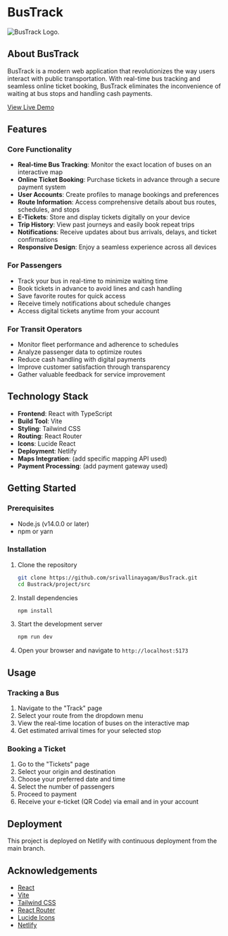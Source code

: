 # BusTrack

![BusTrack Logo](https://images.pexels.com/photos/2433291/pexels-photo-2433291.jpeg?auto=compress&cs=tinysrgb&w=1260&h=750&dpr=2).

## About BusTrack

BusTrack is a modern web application that revolutionizes the way users interact with public transportation. With real-time bus tracking and seamless online ticket booking, BusTrack eliminates the inconvenience of waiting at bus stops and handling cash payments.

[View Live Demo](https://deluxe-gelato-c5b2e3.netlify.app/)

## Features

### Core Functionality

- **Real-time Bus Tracking**: Monitor the exact location of buses on an interactive map
- **Online Ticket Booking**: Purchase tickets in advance through a secure payment system
- **User Accounts**: Create profiles to manage bookings and preferences
- **Route Information**: Access comprehensive details about bus routes, schedules, and stops
- **E-Tickets**: Store and display tickets digitally on your device
- **Trip History**: View past journeys and easily book repeat trips
- **Notifications**: Receive updates about bus arrivals, delays, and ticket confirmations
- **Responsive Design**: Enjoy a seamless experience across all devices

### For Passengers

- Track your bus in real-time to minimize waiting time
- Book tickets in advance to avoid lines and cash handling
- Save favorite routes for quick access
- Receive timely notifications about schedule changes
- Access digital tickets anytime from your account

### For Transit Operators

- Monitor fleet performance and adherence to schedules
- Analyze passenger data to optimize routes
- Reduce cash handling with digital payments
- Improve customer satisfaction through transparency
- Gather valuable feedback for service improvement

## Technology Stack

- **Frontend**: React with TypeScript
- **Build Tool**: Vite
- **Styling**: Tailwind CSS
- **Routing**: React Router
- **Icons**: Lucide React
- **Deployment**: Netlify
- **Maps Integration**: (add specific mapping API used)
- **Payment Processing**: (add payment gateway used)

## Getting Started

### Prerequisites

- Node.js (v14.0.0 or later)
- npm or yarn

### Installation

1. Clone the repository
   ```bash
   git clone https://github.com/srivallinayagam/BusTrack.git
   cd Bustrack/project/src
   ```

2. Install dependencies
   ```bash
   npm install
   ```

3. Start the development server
   ```bash
   npm run dev
   ```

4. Open your browser and navigate to `http://localhost:5173`


## Usage

### Tracking a Bus

1. Navigate to the "Track" page
2. Select your route from the dropdown menu
3. View the real-time location of buses on the interactive map
4. Get estimated arrival times for your selected stop

### Booking a Ticket

1. Go to the "Tickets" page
2. Select your origin and destination
3. Choose your preferred date and time
4. Select the number of passengers
5. Proceed to payment
6. Receive your e-ticket (QR Code) via email and in your account

## Deployment

This project is deployed on Netlify with continuous deployment from the main branch.



## Acknowledgements

- [React](https://reactjs.org/)
- [Vite](https://vitejs.dev/)
- [Tailwind CSS](https://tailwindcss.com/)
- [React Router](https://reactrouter.com/)
- [Lucide Icons](https://lucide.dev/)
- [Netlify](https://www.netlify.com/)

